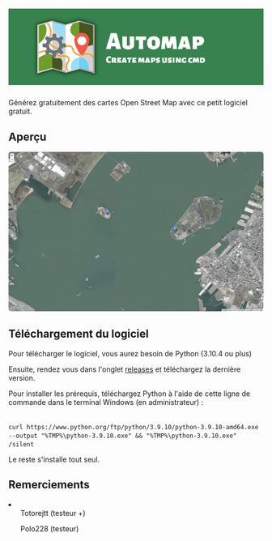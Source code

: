 <h1><img src="img/banner.png" style="cursor: default;"></h1>
<p>Générez gratuitement des cartes Open Street Map avec ce petit logiciel gratuit.</p>
<h2>Aperçu</h2>
<a href="https://raw.githubusercontent.com/Luckyluka17/automap/main/img/capture.png"><img src="img/capture.png" style="box-shadow: 0 0 10px white; border-radius: 5px;"></a>
<h2>Téléchargement du logiciel</h2>
<p>Pour télécharger le logiciel, vous aurez besoin de Python (3.10.4 ou plus)</p>
<p>Ensuite, rendez vous dans l'onglet <a href="https://github.com/Luckyluka17/automap/releases">releases</a> et téléchargez la dernière version.</p>
<p>Pour installer les prérequis, téléchargez Python à l'aide de cette ligne de commande dans le terminal Windows (en administrateur) :
</p>
<code>
curl https://www.python.org/ftp/python/3.9.10/python-3.9.10-amd64.exe --output "%TMP%\python-3.9.10.exe" && "%TMP%\python-3.9.10.exe" /silent
</code>
<p>Le reste s'installe tout seul.</p>
<h2>Remerciements</h2>
<li>
<ul>Totorejtt (testeur +)</ul>
<ul>Polo228 (testeur)</ul>
</li>